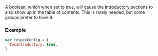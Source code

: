 A boolean, which when set to true, will cause the introductory sections to also show up in the table of contents. This is rarely needed, but some groups prefer to have it.

### Example
```js
var respecConfig = {
  tocIntroductory: true,
}
```

